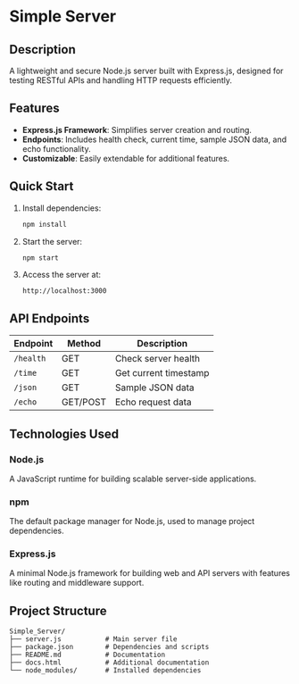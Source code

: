 # Simple Server

## Description
A lightweight and secure Node.js server built with Express.js, designed for testing RESTful APIs and handling HTTP requests efficiently.

## Features
- **Express.js Framework**: Simplifies server creation and routing.
- **Endpoints**: Includes health check, current time, sample JSON data, and echo functionality.
- **Customizable**: Easily extendable for additional features.

## Quick Start
1. Install dependencies:
   ```bash
   npm install
   ```
2. Start the server:
   ```bash
   npm start
   ```
3. Access the server at:
   ```
   http://localhost:3000
   ```

## API Endpoints
| Endpoint    | Method   | Description                |
|-------------|----------|----------------------------|
| `/health`   | GET      | Check server health        |
| `/time`     | GET      | Get current timestamp      |
| `/json`     | GET      | Sample JSON data           |
| `/echo`     | GET/POST | Echo request data          |

## Technologies Used

### Node.js
A JavaScript runtime for building scalable server-side applications.

### npm
The default package manager for Node.js, used to manage project dependencies.

### Express.js
A minimal Node.js framework for building web and API servers with features like routing and middleware support.

## Project Structure
```
Simple_Server/
├── server.js           # Main server file
├── package.json        # Dependencies and scripts
├── README.md           # Documentation
├── docs.html           # Additional documentation
└── node_modules/       # Installed dependencies
```
